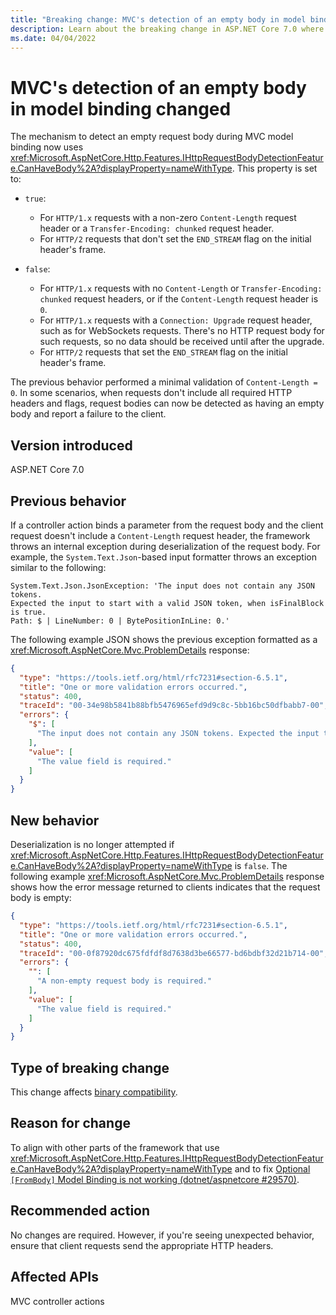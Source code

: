 ```yaml
---
title: "Breaking change: MVC's detection of an empty body in model binding changed"
description: Learn about the breaking change in ASP.NET Core 7.0 where MVC's detection of an empty body in model binding changed.
ms.date: 04/04/2022
---
```


# MVC's detection of an empty body in model binding changed

The mechanism to detect an empty request body during MVC model binding now uses <xref:Microsoft.AspNetCore.Http.Features.IHttpRequestBodyDetectionFeature.CanHaveBody%2A?displayProperty=nameWithType>. This property is set to:

* `true`:
  * For `HTTP/1.x` requests with a non-zero `Content-Length` request header or a `Transfer-Encoding: chunked` request header.
  * For `HTTP/2` requests that don't set the `END_STREAM` flag on the initial header's frame.

* `false`:
  * For `HTTP/1.x` requests with no `Content-Length` or `Transfer-Encoding: chunked` request headers, or if the `Content-Length` request header is `0`.
  * For `HTTP/1.x` requests with a `Connection: Upgrade` request header, such as for WebSockets requests. There's no HTTP request body for such requests, so no data should be received until after the upgrade.
  * For `HTTP/2` requests that set the `END_STREAM` flag on the initial header's frame.

The previous behavior performed a minimal validation of `Content-Length = 0`. In some scenarios, when requests don't include all required HTTP headers and flags, request bodies can now be detected as having an empty body and report a failure to the client.

## Version introduced

ASP.NET Core 7.0

## Previous behavior

If a controller action binds a parameter from the request body and the client request doesn't include a `Content-Length` request header, the framework throws an internal exception during deserialization of the request body. For example, the `System.Text.Json`-based input formatter throws an exception similar to the following:

```
System.Text.Json.JsonException: 'The input does not contain any JSON tokens.
Expected the input to start with a valid JSON token, when isFinalBlock is true.
Path: $ | LineNumber: 0 | BytePositionInLine: 0.'
```

The following example JSON shows the previous exception formatted as a <xref:Microsoft.AspNetCore.Mvc.ProblemDetails> response:

```json
{
  "type": "https://tools.ietf.org/html/rfc7231#section-6.5.1",
  "title": "One or more validation errors occurred.",
  "status": 400,
  "traceId": "00-34e98b5841b88bfb5476965efd9d9c8c-5bb16bc50dfbabb7-00",
  "errors": {
    "$": [
      "The input does not contain any JSON tokens. Expected the input to start with a valid JSON token, when isFinalBlock is true. Path: $ | LineNumber: 0 | BytePositionInLine: 0."
    ],
    "value": [
      "The value field is required."
    ]
  }
}
```

## New behavior

Deserialization is no longer attempted if <xref:Microsoft.AspNetCore.Http.Features.IHttpRequestBodyDetectionFeature.CanHaveBody%2A?displayProperty=nameWithType> is `false`. The following example <xref:Microsoft.AspNetCore.Mvc.ProblemDetails> response shows how the error message returned to clients indicates that the request body is empty:

```json
{
  "type": "https://tools.ietf.org/html/rfc7231#section-6.5.1",
  "title": "One or more validation errors occurred.",
  "status": 400,
  "traceId": "00-0f87920dc675fdfdf8d7638d3be66577-bd6bdbf32d21b714-00",
  "errors": {
    "": [
      "A non-empty request body is required."
    ],
    "value": [
      "The value field is required."
    ]
  }
}
```

## Type of breaking change

This change affects [binary compatibility](../../categories.md#binary-compatibility).

## Reason for change

To align with other parts of the framework that use <xref:Microsoft.AspNetCore.Http.Features.IHttpRequestBodyDetectionFeature.CanHaveBody%2A?displayProperty=nameWithType> and to fix [Optional `[FromBody]` Model Binding is not working (dotnet/aspnetcore #29570)](https://github.com/dotnet/aspnetcore/issues/29570).

## Recommended action

No changes are required. However, if you're seeing unexpected behavior, ensure that client requests send the appropriate HTTP headers.

## Affected APIs

MVC controller actions
